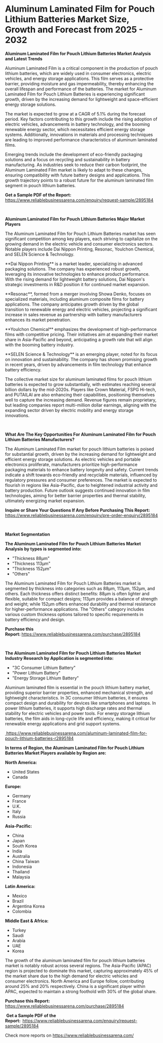<p><h1>Aluminum Laminated Film for Pouch Lithium Batteries Market Size, Growth and Forecast from 2025 - 2032</h1></p><p><strong>Aluminum Laminated Film for Pouch Lithium Batteries Market Analysis and Latest Trends</strong></p>
<p><p>Aluminum Laminated Film is a critical component in the production of pouch lithium batteries, which are widely used in consumer electronics, electric vehicles, and energy storage applications. This film serves as a protective barrier, providing moisture and gas impermeability, thereby enhancing the overall lifespan and performance of the batteries. The market for Aluminum Laminated Film for Pouch Lithium Batteries is experiencing significant growth, driven by the increasing demand for lightweight and space-efficient energy storage solutions.</p><p>The market is expected to grow at a CAGR of 5.1% during the forecast period. Key factors contributing to this growth include the rising adoption of electric vehicles, advancements in battery technology, and the booming renewable energy sector, which necessitates efficient energy storage systems. Additionally, innovations in materials and processing techniques are leading to improved performance characteristics of aluminum laminated films.</p><p>Emerging trends include the development of eco-friendly packaging solutions and a focus on recycling and sustainability in battery manufacturing. As industries seek to reduce their carbon footprint, the Aluminum Laminated Film market is likely to adapt to these changes, ensuring compatibility with future battery designs and applications. This growth trajectory points to a robust future for the aluminum laminated film segment in pouch lithium batteries.</p></p>
<p><strong>Get a Sample PDF of the Report:&nbsp;</strong> <a href="https://www.reliablebusinessarena.com/enquiry/request-sample/2895184?utm_campaign=3495&utm_medium=2&utm_source=Github&utm_content=ia&utm_term=15032025&utm_id=aluminum-laminated-film-for-pouch-lithium-batteries">https://www.reliablebusinessarena.com/enquiry/request-sample/2895184</a></p>
<p>&nbsp;</p>
<p><strong>Aluminum Laminated Film for Pouch Lithium Batteries Major Market Players</strong></p>
<p><p>The Aluminum Laminated Film for Pouch Lithium Batteries market has seen significant competition among key players, each striving to capitalize on the growing demand in the electric vehicle and consumer electronics sectors. Notable players include Dai Nippon Printing, Resonac, Youlchon Chemical, and SELEN Science & Technology.</p><p>**Dai Nippon Printing** is a market leader, specializing in advanced packaging solutions. The company has experienced robust growth, leveraging its innovative technologies to enhance product performance. With the rising demand for lightweight battery solutions, Dai Nippon's strategic investments in R&D position it for continued market expansion.</p><p>**Resonac**, formed from a merger involving Showa Denko, focuses on specialized materials, including aluminum composite films for battery applications. The company anticipates growth driven by the global transition to renewable energy and electric vehicles, projecting a significant increase in sales revenue as partnership with battery manufacturers enhances its market penetration.</p><p>**Youlchon Chemical** emphasizes the development of high-performance films with competitive pricing. Their initiatives aim at expanding their market share in Asia-Pacific and beyond, anticipating a growth rate that will align with the booming battery industry.</p><p>**SELEN Science & Technology** is an emerging player, noted for its focus on innovation and sustainability. The company has shown promising growth in recent years, driven by advancements in film technology that enhance battery efficiency.</p><p>The collective market size for aluminum laminated films for pouch lithium batteries is expected to grow substantially, with estimates reaching several billion dollars by the mid-2020s. Players like Crown Material, FSPG Hi-tech, and PUTAILAI are also enhancing their capabilities, positioning themselves well to capture the increasing demand. Revenue figures remain proprietary, but leading companies report multi-million dollar earnings, aligning with the expanding sector driven by electric mobility and energy storage innovations.</p></p>
<p>&nbsp;</p>
<p><strong>What Are The Key Opportunities For Aluminum Laminated Film for Pouch Lithium Batteries Manufacturers?</strong></p>
<p><p>The Aluminum Laminated Film market for pouch lithium batteries is poised for substantial growth, driven by the increasing demand for lightweight and efficient energy storage solutions. As electric vehicles and portable electronics proliferate, manufacturers prioritize high-performance packaging materials to enhance battery longevity and safety. Current trends indicate a shift towards eco-friendly and recyclable materials, influenced by regulatory pressures and consumer preferences. The market is expected to flourish in regions like Asia-Pacific, due to heightened industrial activity and battery production. Future outlook suggests continued innovation in film technologies, aiming for better barrier properties and thermal stability, ultimately energizing market expansion.</p></p>
<p><strong>Inquire or Share Your Questions If Any Before Purchasing This Report:</strong> <a href="https://www.reliablebusinessarena.com/enquiry/pre-order-enquiry/2895184?utm_campaign=3495&utm_medium=2&utm_source=Github&utm_content=ia&utm_term=15032025&utm_id=aluminum-laminated-film-for-pouch-lithium-batteries">https://www.reliablebusinessarena.com/enquiry/pre-order-enquiry/2895184</a></p>
<p>&nbsp;</p>
<p><strong>Market Segmentation</strong></p>
<p><strong>The Aluminum Laminated Film for Pouch Lithium Batteries Market Analysis by types is segmented into:</strong></p>
<p><ul><li>"Thickness 88μm"</li><li>"Thickness 113μm"</li><li>"Thickness 152μm"</li><li>"Others"</li></ul></p>
<p><p>The Aluminum Laminated Film for Pouch Lithium Batteries market is segmented by thickness into categories such as 88μm, 113μm, 152μm, and others. Each thickness offers distinct benefits: 88μm is often lighter and flexible, suitable for compact designs; 113μm provides a balance of strength and weight; while 152μm offers enhanced durability and thermal resistance for higher-performance applications. The "Others" category includes various custom thickness options tailored to specific requirements in battery efficiency and design.</p></p>
<p><strong>Purchase this Report:&nbsp;</strong><a href="https://www.reliablebusinessarena.com/purchase/2895184?utm_campaign=3495&utm_medium=2&utm_source=Github&utm_content=ia&utm_term=15032025&utm_id=aluminum-laminated-film-for-pouch-lithium-batteries">https://www.reliablebusinessarena.com/purchase/2895184</a></p>
<p>&nbsp;</p>
<p><strong>The Aluminum Laminated Film for Pouch Lithium Batteries Market Industry Research by Application is segmented into:</strong></p>
<p><ul><li>"3C Consumer Lithium Battery"</li><li>"Power Lithium Battery"</li><li>"Energy Storage Lithium Battery"</li></ul></p>
<p><p>Aluminum laminated film is essential in the pouch lithium battery market, providing superior barrier properties, enhanced mechanical strength, and lightweight characteristics. In 3C consumer lithium batteries, it ensures compact design and durability for devices like smartphones and laptops. In power lithium batteries, it supports high discharge rates and thermal stability for electric vehicles and power tools. For energy storage lithium batteries, the film aids in long-cycle life and efficiency, making it critical for renewable energy applications and grid support systems.</p></p>
<p><a href="https://www.reliablebusinessarena.com/aluminum-laminated-film-for-pouch-lithium-batteries-r2895184?utm_campaign=3495&utm_medium=2&utm_source=Github&utm_content=ia&utm_term=15032025&utm_id=aluminum-laminated-film-for-pouch-lithium-batteries">&nbsp;https://www.reliablebusinessarena.com/aluminum-laminated-film-for-pouch-lithium-batteries-r2895184</a></p>
<p><strong>In terms of Region, the Aluminum Laminated Film for Pouch Lithium Batteries Market Players available by Region are:</strong></p>
<p>
    <p> <strong> North America: </strong>
        <ul>
            <li>United States</li>
            <li>Canada</li>
        </ul>
        </p> 
    <p> <strong> Europe: </strong>
        <ul>
            <li>Germany</li>
            <li>France</li>
            <li>U.K.</li>
            <li>Italy</li>
            <li>Russia</li>
        </ul>
        </p> 
    <p> <strong> Asia-Pacific: </strong>
        <ul>
            <li>China</li>
            <li>Japan</li>
            <li>South Korea</li>
            <li>India</li>
            <li>Australia</li>
            <li>China Taiwan</li>
            <li>Indonesia</li>
            <li>Thailand</li>
            <li>Malaysia</li>
        </ul>
        </p> 
    <p> <strong> Latin America: </strong>
        <ul>
            <li>Mexico</li>
            <li>Brazil</li>
            <li>Argentina Korea</li>
            <li>Colombia</li>
        </ul>
        </p> 
    <p> <strong> Middle East & Africa: </strong>
        <ul>
            <li>Turkey</li>
            <li>Saudi</li>
            <li>Arabia</li>
            <li>UAE</li>
            <li>Korea</li>
        </ul>
    </p>
    </p>
<p><p>The growth of the aluminum laminated film for pouch lithium batteries market is notably robust across several regions. The Asia-Pacific (APAC) region is projected to dominate this market, capturing approximately 45% of the market share due to the high demand for electric vehicles and consumer electronics. North America and Europe follow, contributing around 25% and 20% respectively. China is a significant player within APAC, expected to maintain a strong foothold with 30% of the global share.</p></p>
<p><strong>Purchase this Report: </strong><a href="https://www.reliablebusinessarena.com/purchase/2895184?utm_campaign=3495&utm_medium=2&utm_source=Github&utm_content=ia&utm_term=15032025&utm_id=aluminum-laminated-film-for-pouch-lithium-batteries">https://www.reliablebusinessarena.com/purchase/2895184</a></p>
<p>&nbsp;<strong>Get a Sample PDF of the Report:&nbsp;&nbsp;</strong><a href="https://www.reliablebusinessarena.com/enquiry/request-sample/2895184?utm_campaign=3495&utm_medium=2&utm_source=Github&utm_content=ia&utm_term=15032025&utm_id=aluminum-laminated-film-for-pouch-lithium-batteries">https://www.reliablebusinessarena.com/enquiry/request-sample/2895184</a></p>
<p><strong></strong></p>
<p>Check more reports on <a href="https://www.reliablebusinessarena.com/?utm_campaign=3495&utm_medium=2&utm_source=Github&utm_content=ia&utm_term=15032025&utm_id=aluminum-laminated-film-for-pouch-lithium-batteries">https://www.reliablebusinessarena.com/</a></p>